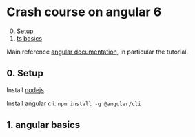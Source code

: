 # Crash course on angular 6

0. [Setup](#ngsetup)
1. [ts basics](#ngbas)


Main reference [angular documentation](https://angular.io/docs), in particular the tutorial.

<a name="ngsetup"></a>
## 0. Setup

Install [nodejs](https://nodejs.org/en/download/).

Install angular cli: `npm install -g @angular/cli`


<a name="ngbas"></a>
## 1. angular basics
